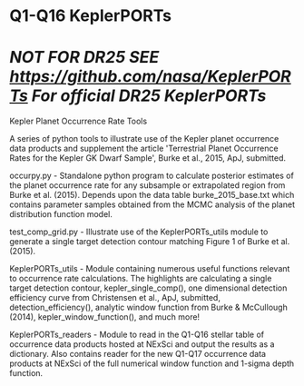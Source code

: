 # Q1-Q16 KeplerPORTs
# ***NOT FOR DR25 SEE https://github.com/nasa/KeplerPORTs For official DR25 KeplerPORTs***
Kepler Planet Occurrence Rate Tools

A series of python tools to illustrate use of the Kepler planet occurrence data products and supplement the article 'Terrestrial Planet Occurrence Rates for the Kepler GK Dwarf Sample', Burke et al., 2015, ApJ, submitted.

occurpy.py - Standalone python program to calculate posterior estimates of the planet occurrence rate for any subsample or extrapolated region from Burke et al. (2015).  Depends upon the data table burke_2015_base.txt which contains parameter samples obtained from the MCMC analysis of the planet distribution function model.

test_comp_grid.py - Illustrate use of the KeplerPORTs_utils module to generate a single target detection contour matching Figure 1 of Burke et al. (2015).

KeplerPORTs_utils - Module containing numerous useful functions relevant to occurrence rate calculations.  The highlights are calculating a single target detection contour, kepler_single_comp(), one dimensional detection efficiency curve from Christensen et al., ApJ, submitted, detection_efficiency(), analytic window function from Burke & McCullough (2014), kepler_window_function(), and much more!

KeplerPORTs_readers - Module to read in the Q1-Q16 stellar table of occurrence data products hosted at NExSci and output the results as a dictionary.  Also contains reader for the new Q1-Q17 occurrence data products at NExSci of the full numerical window function and 1-sigma depth function. 
